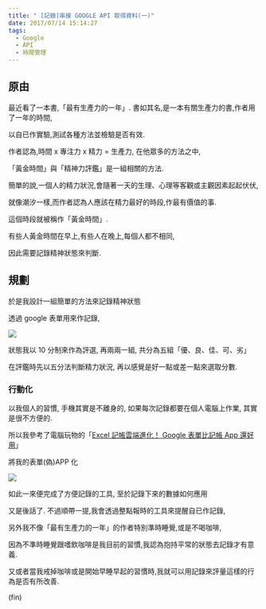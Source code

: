 ```yaml
---
title: " [記錄]串接 GOOGLE API 取得資料(一)"
date: 2017/07/14 15:14:27
tags:
  - Google
  - API
  - 時間管理
---
```


## 原由

最近看了一本書,「最有生產力的一年」. 書如其名,是一本有關生產力的書,作者用了一年的時間,

以自已作實驗,測試各種方法並檢驗是否有效.

作者認為,時間 x 專注力 x 精力 = 生產力, 在他眾多的方法之中,

「黃金時間」與「精神力評鑑」是一組相關的方法.

簡單的說,一個人的精力狀況,會隨著一天的生理、心理等客觀或主觀因素起起伏伏,

就像潮汐一樣,而作者認為人應該在精力最好的時段,作最有價值的事.

這個時段就被稱作「黃金時間」.

有些人黃金時間在早上,有些人在晚上,每個人都不相同,

因此需要記錄精神狀態來判斷.

## 規劃

於是我設計一組簡單的方法來記錄精神狀態

透過 google 表單用來作記錄,

![](https://i.imgur.com/XjfNTZR.jpg)

狀態我以 10 分制來作為評選, 再兩兩一組, 共分為五組「優、良、佳、可、劣」

在評鑑時先以五分法判斷精力狀況, 再以感覺是好一點或差一點來選取分數.

### 行動化

以我個人的習慣, 手機其實是不離身的, 如果每次記錄都要在個人電腦上作業, 其實是很不方便的.

所以我參考了電腦玩物的「[Excel 記帳雲端進化！ Google 表單比記帳 App 還好用](http://www.playpcesor.com/2015/09/excel-google-sheet-form-account-book.html)」

將我的表單(偽)APP 化

![](https://i.imgur.com/FW0VvjY.jpg)

如此一來便完成了方便記錄的工具, 至於記錄下來的數據如何應用

又是後話了. 不過順帶一提,我會透過整點報時的工具來提醒自已作記錄,

另外我不像「最有生產力的一年」的作者特別準時睡覺,或是不喝咖啡,

因為不準時睡覺跟嗜飲咖啡是我目前的習慣,我認為抱持平常的狀態去記錄才有意義.

又或者當我戒掉咖啡或是開始早睡早起的習慣時,我就可以用記錄來評量這樣的行為是否有所改善.

(fin)
